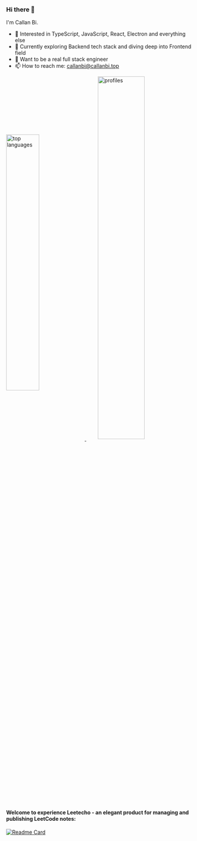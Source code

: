 ### Hi there 👋

<!--
**CallanBi/CallanBi** is a ✨ _special_ ✨ repository because its `README.md` (this file) appears on your GitHub profile. -->

I'm Callan Bi.

- 🔭 Interested in TypeScript, JavaScript, React, Electron and everything else
- 🌱 Currently exploring Backend tech stack and diving deep into Frontend field
- 🤔 Want to be a real full stack engineer
- 📫 How to reach me: callanbi@callanbi.top

<!-- 
![CallanBi's GitHub stats](https://github-readme-stats.vercel.app/api?username=callanbi&show_icons=true)


[![Top Langs](https://github-readme-stats.vercel.app/api/top-langs/?username=callanbi&layout=compact)](https://github.com/callanbi/callanbi) -->

<div align="left">
   <a href="https://github.com/callanbi">
    <img align="center" src="https://github-readme-stats.vercel.app/api/top-langs/?username=callanbi&layout=compact" width="42%" alt="top languages" />
  </a>
   &nbsp;&nbsp;&nbsp;&nbsp;&nbsp;&nbsp;&nbsp;
  <img align="center" src="https://github-readme-stats.vercel.app/api?username=callanbi&show_icons=true"  width="50%" alt="profiles" />
</div>

#### Welcome to experience Leetecho - an elegant product for managing and publishing LeetCode notes:

[![Readme Card](https://github-readme-stats.vercel.app/api/pin/?username=callanbi&repo=leetecho)](https://github.com/callanbi/leetecho)
